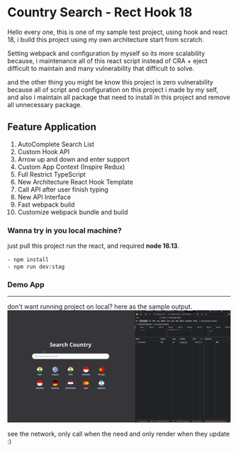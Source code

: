 # Country Search - Rect Hook 18

Hello every one, this is one of my sample test project, using hook and react 18, i build this project using my own architecture start from scratch.

Setting webpack and configuration by myself so its more scalability because, i maintenance all of this react script instead of CRA + eject difficult to maintain and many vulnerability that difficult to solve.

and the other thing you might be know this project is zero vulnerability because all of script and configuration on this project i made by my self, and also i maintain all package that need to install in this project and remove all unnecessary package.

## Feature Application

1. AutoComplete Search List
2. Custom Hook API
3. Arrow up and down and enter support
4. Custom App Context (Inspire Redux)
5. Full Restrict TypeScript
6. New Architecture React Hook Template
7. Call API after user finish typing
8. New API Interface
9. Fast webpack build
10. Customize webpack bundle and build

### Wanna try in you local machine?

just pull this project run the react, and required **node 16.13**.
```
- npm install
- npm run dev:stag
```

### Demo App
------------------
don't want running project on local? here as the sample output.
![Demo Application](https://github.com/thomijasir/venus-search-country/blob/main/demo.gif)

see the network, only call when the need and only render when they update :)
